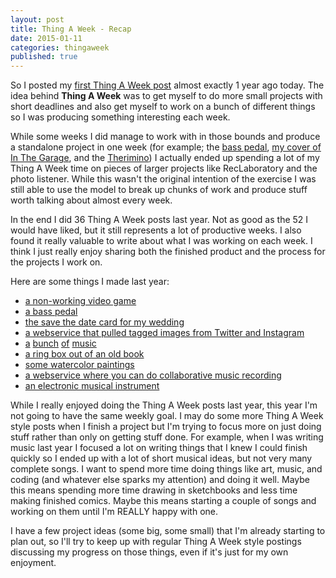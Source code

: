 ```yaml
---
layout: post
title: Thing A Week - Recap
date: 2015-01-11
categories: thingaweek
published: true
---
```


So I posted my [first Thing A Week post](../blog/thing-a-week-1-professor-rex-vonscience-saves-the-world) almost exactly 1 year ago today. The idea behind **Thing A Week** was to get myself to do more small projects with short deadlines and also get myself to work on a bunch of different things so I was producing something interesting each week.

While some weeks I did manage to work with in those bounds and produce a standalone project in one week (for example; the [bass pedal](../blog/thing-a-week-2-bass-overdrive-pedal), [my cover of In The Garage](../blog/thing-a-week-8-in-the-garage-cover), and the [Therimino](../blog/thing-a-week-36-theremino)) I actually ended up spending a lot of my Thing A Week time on pieces of larger projects like RecLaboratory and the photo listener. While this wasn't the original intention of the exercise I was still able to use the model to break up chunks of work and produce stuff worth talking about almost every week.

In the end I did 36 Thing A Week posts last year. Not as good as the 52 I would have liked, but it still represents a lot of productive weeks. I also found it really valuable to write about what I was working on each week. I think I just really enjoy sharing both the finished product and the process for the projects I work on. 

Here are some things I made last year:

- [a non-working video game](../blog/thing-a-week-1-professor-rex-vonscience-saves-the-world)
- [a bass pedal](../blog/thing-a-week-2-bass-overdrive-pedal)
- [the save the date card for my wedding](../blog/thing-a-week-3-save-the-date-comic)
- [a webservice that pulled tagged images from Twitter and Instagram](../blog/thing-a-week-23-bird-watcher-display)
- [a](../blog/thing-a-week-34-instrumental-indie-music) [bunch](../blog/thing-a-week-6-piano-bass-song) [of](../blog/thing-a-week-8-in-the-garage-cover) [music](../blog/thing-a-week-18-wine-women-and-song-cover)
- [a ring box out of an old book](../blog/thing-a-week-29-wedding-ring-box)
- [some watercolor paintings](../blog/thing-a-week-33-watercolor-painting)
- [a webservice where you can do collaborative music recording](../blog/reclaboratory-early-tester-launch)
- [an electronic musical instrument](../blog/thing-a-week-36-theremino)

While I really enjoyed doing the Thing A Week posts last year, this year I'm not going to have the same weekly goal. I may do some more Thing A Week style posts when I finish a project but I'm trying to focus more on just doing stuff rather than only on getting stuff done. For example, when I was writing music last year I focused a lot on writing things that I knew I could finish quickly so I ended up with a lot of short musical ideas, but not very many complete songs. I want to spend more time doing things like art, music, and coding (and whatever else sparks my attention) and doing it well. Maybe this means spending more time drawing in sketchbooks and less time making finished comics. Maybe this means starting a couple of songs and working on them until I'm REALLY happy with one.

I have a few project ideas (some big, some small) that I'm already starting to plan out, so I'll try to keep up with regular Thing A Week style postings discussing my progress on those things, even if it's just for my own enjoyment.